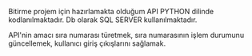 Bitirme projem için hazırlamakta olduğum API PYTHON dilinde kodlanılmaktadır. 
Db olarak SQL SERVER kullanılmaktadır.

API'nin amacı sıra numarası türetmek, sıra numarasının işlem durumunu güncellemek, kullanıcı giriş çıkışlarını sağlamak.
